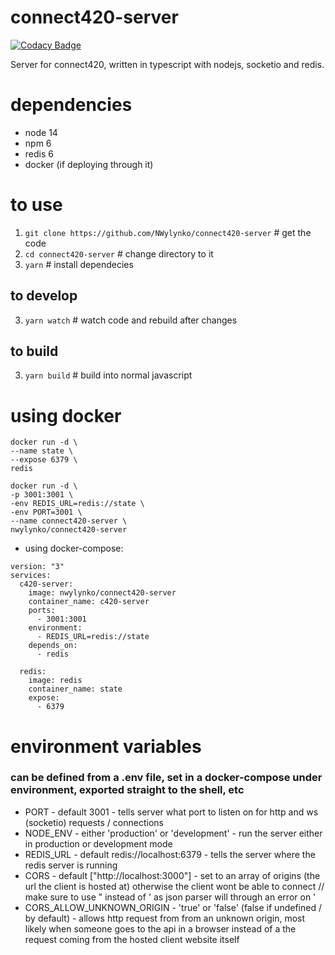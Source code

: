 # connect420-server

[![Codacy Badge](https://api.codacy.com/project/badge/Grade/24cbb478ff744dadaee6771b8e82ff5b)](https://app.codacy.com/manual/nick1014375/connect420-server?utm_source=github.com&utm_medium=referral&utm_content=NWylynko/connect420-server&utm_campaign=Badge_Grade_Dashboard)

Server for connect420, written in typescript with nodejs, socketio and redis.

# dependencies
- node 14
- npm 6
- redis 6
- docker (if deploying through it)

# to use

1. `git clone https://github.com/NWylynko/connect420-server` # get the code
2. `cd connect420-server` # change directory to it
2. `yarn` # install dependecies

## to develop

3. `yarn watch` # watch code and rebuild after changes 


## to build

3. `yarn build` # build into normal javascript


# using docker

```
docker run -d \
--name state \
--expose 6379 \
redis

docker run -d \
-p 3001:3001 \
-env REDIS_URL=redis://state \
-env PORT=3001 \
--name connect420-server \
nwylynko/connect420-server
```

- using docker-compose:
```
version: "3"
services:
  c420-server:
    image: nwylynko/connect420-server
    container_name: c420-server
    ports:
      - 3001:3001
    environment:
      - REDIS_URL=redis://state
    depends_on:
      - redis

  redis:
    image: redis
    container_name: state
    expose:
      - 6379
```

# environment variables
### can be defined from a .env file, set in a docker-compose under environment, exported straight to the shell, etc
- PORT - default 3001 - tells server what port to listen on for http and ws (socketio) requests / connections
- NODE_ENV - either 'production' or 'development' - run the server either in production or development mode
- REDIS_URL - default redis://localhost:6379 - tells the server where the redis server is running
- CORS - default ["http://localhost:3000"] - set to an array of origins (the url the client is hosted at) otherwise the client wont be able to connect // make sure to use " instead of ' as json parser will through an error on '
- CORS_ALLOW_UNKNOWN_ORIGIN - 'true' or 'false' (false if undefined / by default) - allows http request from from an unknown origin, most likely when someone goes to the api in a browser instead of a the request coming from the hosted client website itself
